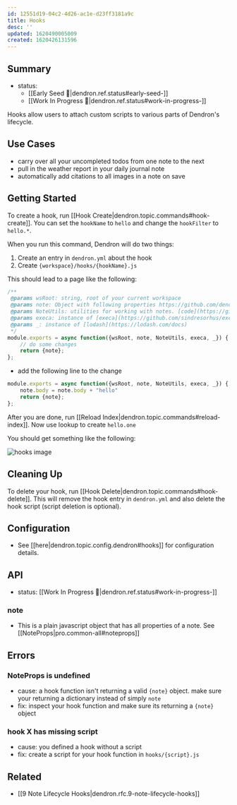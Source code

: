 ```yaml
---
id: 12551d19-04c2-4d26-ac1e-d23ff3181a9c
title: Hooks
desc: ''
updated: 1620490005009
created: 1620426131596
---
```


## Summary
- status: 
    - [[Early Seed 🌱|dendron.ref.status#early-seed-]]
    - [[Work In Progress 🚧|dendron.ref.status#work-in-progress-]]

Hooks allow users to attach custom scripts to various parts of Dendron's lifecycle.

## Use Cases
- carry over all your uncompleted todos from one note to the next
- pull in the weather report in your daily journal note
- automatically add citations to all images in a note on save

## Getting Started

To create a hook, run [[Hook Create|dendron.topic.commands#hook-create]]. You can set the `hookName` to `hello` and change the `hookFilter` to `hello.*`.

When you run this command, Dendron will do two things:
1. Create an entry in `dendron.yml` about the hook
2. Create `{workspace}/hooks/{hookName}.js`

This should lead to a page like the following:

```js
/**
 @params wsRoot: string, root of your current workspace
 @params note: Object with following properties https://github.com/dendronhq/dendron/blob/dev-kevin/packages/common-all/src/typesv2.ts#L135:L153
 @params NoteUtils: utilities for working with notes. [code](https://github.com/dendronhq/dendron/blob/master/packages/common-all/src/dnode.ts#L307:L307)
 @params execa: instance of [execa](https://github.com/sindresorhus/execa#execacommandcommand-options)
 @params _: instance of [lodash](https://lodash.com/docs)
 */
module.exports = async function({wsRoot, note, NoteUtils, execa, _}) {
    // do some changes
    return {note};
};

```

- add the following line to the change
```js
module.exports = async function({wsRoot, note, NoteUtils, execa, _}) {
    note.body = note.body + "hello"
    return {note};
};
```

After you are done, run [[Reload Index|dendron.topic.commands#reload-index]]. Now use lookup to create `hello.one`

You should get something like the following:


![hooks image](https://foundation-prod-assetspublic53c57cce-8cpvgjldwysl.s3-us-west-2.amazonaws.com/assets/images/highlight-hello.jpg)

## Cleaning Up

To delete your hook, run [[Hook Delete|dendron.topic.commands#hook-delete]]. This will remove the hook entry in `dendron.yml` and also delete the hook script (script deletion is optional).

## Configuration
- See [[here|dendron.topic.config.dendron#hooks]] for configuration details.

## API
- status: [[Work In Progress 🚧|dendron.ref.status#work-in-progress-]]

### note
- This is a plain javascript object that has all properties of a note. See [[NoteProps|pro.common-all#noteprops]]

## Errors

### NoteProps is undefined
- cause: a hook function isn't returning a valid `{note}` object. make sure your returning a dictionary instead of simply `note`
- fix: inspect your hook function and make sure its returning a `{note}` object

### hook X has missing script
- cause: you defined a hook without a script
- fix: create a script for your hook function in `hooks/{script}.js`


## Related
- [[9 Note Lifecycle Hooks|dendron.rfc.9-note-lifecycle-hooks]]